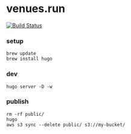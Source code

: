 # venues.run
[![Build Status](https://travis-ci.org/tphummel/venues.run.svg?branch=master)](https://travis-ci.org/tphummel/venues.run)

### setup

```
brew update
brew install hugo
```

### dev

```
hugo server -D -w
```

### publish

```
rm -rf public/
hugo
aws s3 sync --delete public/ s3://my-bucket/
```
